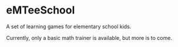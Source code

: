 # eMTeeSchool
A set of learning games for elementary school kids.

Currently, only a basic math trainer is available, but more is to come.
